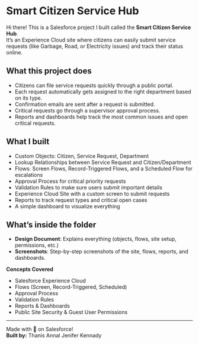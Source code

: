 # Smart Citizen Service Hub

Hi there! 
This is a Salesforce project I built called the **Smart Citizen Service Hub**.  
It’s an Experience Cloud site where citizens can easily submit service requests (like Garbage, Road, or Electricity issues) and track their status online.

## What this project does
- Citizens can file service requests quickly through a public portal.
- Each request automatically gets assigned to the right department based on its type.
- Confirmation emails are sent after a request is submitted.
- Critical requests go through a supervisor approval process.
- Reports and dashboards help track the most common issues and open critical requests.

## What I built
- Custom Objects: Citizen, Service Request, Department
- Lookup Relationships between Service Request and Citizen/Department
- Flows: Screen Flows, Record-Triggered Flows, and a Scheduled Flow for escalations
- Approval Process for critical priority requests
- Validation Rules to make sure users submit important details
- Experience Cloud Site with a custom screen to submit requests
- Reports to track request types and critical open cases
- A simple dashboard to visualize everything

## What’s inside the folder
- **Design Document**: Explains everything (objects, flows, site setup, permissions, etc.)
- **Screenshots**: Step-by-step screenshots of the site, flows, reports, and dashboards.

**Concepts Covered**
- Salesforce Experience Cloud
- Flows (Screen, Record-Triggered, Scheduled)
- Approval Process
- Validation Rules
- Reports & Dashboards
- Public Site Security & Guest User Permissions

---

Made with 💙 on Salesforce!  
**Built by:** Thanis Annal Jenifer Kennady
